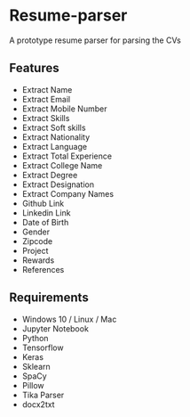 # Resume-parser
A prototype resume parser for parsing the CVs

## Features

- Extract Name
- Extract Email
- Extract Mobile Number
- Extract Skills
- Extract Soft skills
- Extract Nationality
- Extract Language
- Extract Total Experience
- Extract College Name
- Extract Degree
- Extract Designation
- Extract Company Names
- Github Link
- Linkedin Link
- Date of Birth
- Gender
- Zipcode
- Project
- Rewards
- References

## Requirements

- Windows 10 / Linux / Mac
- Jupyter Notebook
- Python 
- Tensorflow
- Keras
- Sklearn
- SpaCy 
- Pillow
- Tika Parser
- docx2txt
